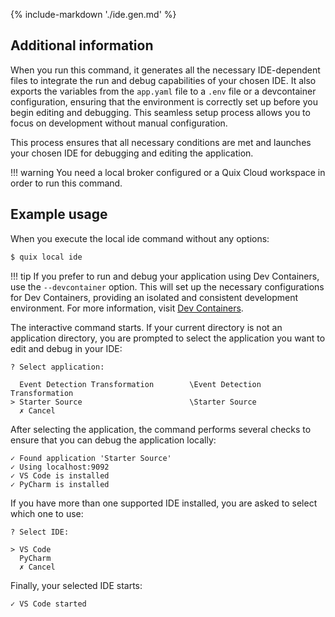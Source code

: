 {% include-markdown './ide.gen.md' %}

## Additional information

When you run this command, it generates all the necessary IDE-dependent files to integrate the run and debug capabilities of your chosen IDE. It also exports the variables from the `app.yaml` file to a `.env` file or a devcontainer configuration, ensuring that the environment is correctly set up before you begin editing and debugging. This seamless setup process allows you to focus on development without manual configuration.

This process ensures that all necessary conditions are met and launches your chosen IDE for debugging and editing the application.

!!! warning
    You need a local broker configured or a Quix Cloud workspace in order to run this command.

## Example usage

When you execute the local ide command without any options:

```bash
$ quix local ide
```

!!! tip
    If you prefer to run and debug your application using Dev Containers, use the `--devcontainer` option. This will set up the necessary configurations for Dev Containers, providing an isolated and consistent development environment. 
    For more information, visit [Dev Containers](https://containers.dev/).

The interactive command starts. If your current directory is not an application directory, you are prompted to select the application you want to edit and debug in your IDE:

```text
? Select application:

  Event Detection Transformation        \Event Detection Transformation
> Starter Source                        \Starter Source
  ✗ Cancel
```

After selecting the application, the command performs several checks to ensure that you can debug the application locally:

```text
✓ Found application 'Starter Source'
✓ Using localhost:9092
✓ VS Code is installed
✓ PyCharm is installed
```

If you have more than one supported IDE installed, you are asked to select which one to use:

```text
? Select IDE:

> VS Code
  PyCharm
  ✗ Cancel
```

Finally, your selected IDE starts:

```text
✓ VS Code started
```